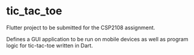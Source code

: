 # tic_tac_toe

Flutter project to be submitted for the CSP2108 assignment.

Defines a GUI application to be run on mobile devices as well as program logic for tic-tac-toe written in Dart.
